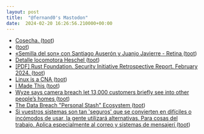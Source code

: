 ```yaml
---
layout: post
title:  "@fernand0's Mastodon"
date:  2024-02-20 16:26:56.210000+00:00
---
```

*  [Cosecha. ](https://avecesunafoto.wordpress.com/2024/02/20/cosecha) ([toot](https://mastodon.social/@fernand0/111964744327358623))
*  [ ](https://mastodon.social/users/fernand0/statuses/111964740495430086/activity) ([toot](https://mastodon.social/users/fernand0/statuses/111964740495430086/activity))
*  [«Semilla del son» con Santiago Auserón y Juanjo Javierre - Retina ](https://festivalretina.com/semilla-del-son-con-santiago-auseron-y-juanjo-javierre) ([toot](https://mastodon.social/@fernand0/111964459899592949))
*  [Detalle locomotora Heschel ](https://www.flickr.com/photos/fernand0/53530873524) ([toot](https://mastodon.social/@fernand0/111964369017569828))
*  [[PDF] Rust Foundation. Security Initiative Retrospective Report. February 2024.   ](https://foundation.rust-lang.org/static/publications/security-initiative-report-february-2024.pdf) ([toot](https://mastodon.social/@fernand0/111964214278261055))
*  [Linux is a CNA ](http://www.kroah.com/log/blog/2024/02/13/linux-is-a-cna) ([toot](https://mastodon.social/@fernand0/111963776312390855))
*  [I Made This ](https://hypercritical.co/2024/01/11/i-made-thi) ([toot](https://mastodon.social/@fernand0/111963523827351477))
*  [Wyze says camera breach let 13,000 customers briefly see into other people’s homes ](https://www.theverge.com/2024/2/19/24077233/wyze-security-camera-breach-13000-customers-event) ([toot](https://mastodon.social/@fernand0/111963265898750074))
*  [The Data Breach "Personal Stash" Ecosystem ](https://www.troyhunt.com/the-data-breach-personal-stash-ecosystem) ([toot](https://mastodon.social/@fernand0/111963107501279760))
*  [Si vuestros sistemas son tan &#39;seguros&#39; que se convierten en difíciles o incómodos de usar, la gente utilizará alternativas. Para cosas del trabajo. Aplica especialmente al correo y sistemas de mensajerí ](https://mastodon.social/@fernand0/111962984985625853) ([toot](https://mastodon.social/@fernand0/111962984985625853))
